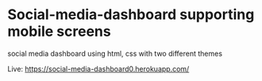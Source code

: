 # Social-media-dashboard supporting mobile screens
social media dashboard using html, css with two different themes

Live: https://social-media-dashboard0.herokuapp.com/
